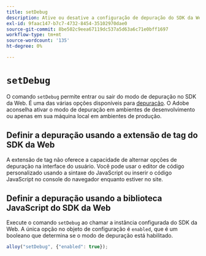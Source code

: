 ```yaml
---
title: setDebug
description: Ative ou desative a configuração de depuração do SDK da Web.
exl-id: 9faac147-b7c7-4732-8454-35102970dae0
source-git-commit: 8be502c9eea67119dc537a5d63a6c71e0bff1697
workflow-type: tm+mt
source-wordcount: '135'
ht-degree: 0%

---
```


# `setDebug`

O comando `setDebug` permite entrar ou sair do modo de depuração no SDK da Web. É uma das várias opções disponíveis para [depuração](../use-cases/debugging.md). O Adobe aconselha ativar o modo de depuração em ambientes de desenvolvimento ou apenas em sua máquina local em ambientes de produção.

## Definir a depuração usando a extensão de tag do SDK da Web

A extensão de tag não oferece a capacidade de alternar opções de depuração na interface do usuário. Você pode usar o editor de código personalizado usando a sintaxe do JavaScript ou inserir o código JavaScript no console do navegador enquanto estiver no site.

## Definir a depuração usando a biblioteca JavaScript do SDK da Web

Execute o comando `setDebug` ao chamar a instância configurada do SDK da Web. A única opção no objeto de configuração é `enabled`, que é um booleano que determina se o modo de depuração está habilitado.

```js
alloy("setDebug", {"enabled": true});
```
